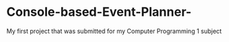 # Console-based-Event-Planner-
My first project that was submitted for my Computer Programming 1 subject 
